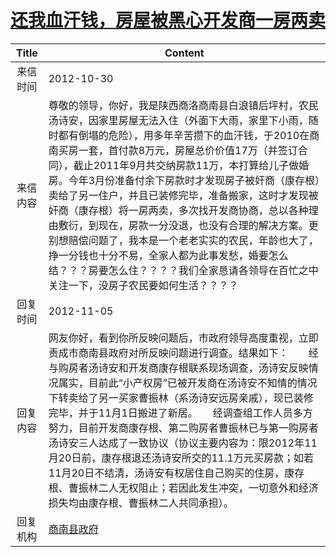 # <a href="http://www.shangluo.gov.cn/zmhd/ldxxxx.jsp?urltype=leadermail.LeaderMailContentUrl&wbtreeid=1112&leadermailid=1455">还我血汗钱，房屋被黑心开发商一房两卖</a>
| Title |                                                                                                                                                                          Content                                                                                                                                                                          |
|:-----:|-----------------------------------------------------------------------------------------------------------------------------------------------------------------------------------------------------------------------------------------------------------------------------------------------------------------------------------------------------------|
| 来信时间  | 2012-10-30                                                                                                                                                                                                                                                                                                                                                |
| 来信内容  | 尊敬的领导，你好，我是陕西商洛商南县白浪镇后坪村，农民汤诗安，因家里房屋无法入住（外面下大雨，家里下小雨，随时都有倒塌的危险），用多年辛苦攒下的血汗钱，于2010在商南买房一套，首付款8万元，房屋总价价值17万（并签订合同），截止2011年9月共交纳房款11万，本打算给儿子做婚房。今年3月份准备付余下房款时才发现房子被奸商（康存根）卖给了另一住户，并且已装修完毕，准备搬家，这时才发现被奸商（康存根）将一房两卖，多次找开发商协商，总以各种理由敷衍，到现在，房款一分没退，也没有合理的解决方案。更别想赔偿问题了，我本是一个老老实实的农民，年龄也大了，挣一分钱也十分不易，全家人都为此事发愁，婚要怎么结？？？房要怎么住？？？？我们全家恳请各领导在百忙之中关注一下，没房子农民要如何生活？？？？ |
| 回复时间  | 2012-11-05                                                                                                                                                                                                                                                                                                                                                |
| 回复内容  | 网友你好，看到你所反映问题后，市政府领导高度重视，立即责成市商南县政府对所反映问题进行调查。结果如下：　　经与购房者汤诗安和开发商康存根联系现场调查，汤诗安反映情况属实，目前此“小产权房”已被开发商在汤诗安不知情的情况下转卖给了另一买家曹振林（系汤诗安远房亲戚），现已装修完毕，并于11月1日搬进了新居。　　经调查组工作人员多方努力，目前开发商康存根、第二购房者曹振林已与第一购房者汤诗安三人达成了一致协议（协议主要内容为：限2012年11月20日前，康存根退还汤诗安所交的11.1万元买房款；如若11月20日不结清，汤诗安有权居住自己购买的住房，康存根、曹振林二人无权阻止；若因此发生冲突，一切意外和经济损失均由康存根、曹振林二人共同承担）。                        |
| 回复机构  | <a href="../../category/agencies/商南县政府.md">商南县政府</a>                                                                                                                                                                                                                                                                                                      |
